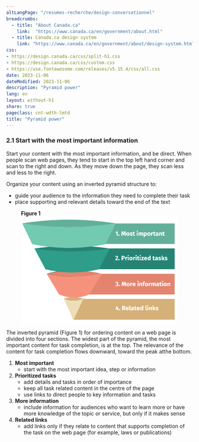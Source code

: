 ```yaml
---
altLangPage: "/resumes-recherche/design-conversationnel"
breadcrumbs:
  - title: "About Canada.ca"
    link:  "https://www.canada.ca/en/government/about.html"
  - title: Canada.ca design system
    link: "https://www.canada.ca/en/government/about/design-system.html"
css:
- https://design.canada.ca/css/split-h1.css
- https://design.canada.ca/css/custom.css
- https://use.fontawesome.com/releases/v5.15.4/css/all.css
date: 2023-11-06
dateModified: 2023-11-06
description: "Pyramid power"
lang: en
layout: without-h1
share: true
pageclass: cnt-wdth-lmtd
title: "Pyramid power"
---
```

<h3>2.1 Start with the most important information</h3>
<p>Start your content with the most important information, and be direct. When people scan web pages, they tend to start in the top left hand corner and scan to the right and down. As they move down the page, they scan less and less to the right.</p>
<p>Organize your content using an inverted pyramid structure to:</p>
<ul>
  <li>guide your audience to the information they need to complete their task </li>
  <li>place supporting and relevant details toward the end of the text </li>
</ul>
<figure class="mrgn-bttm-lg">
  <figcaption><strong>Figure 1</strong></figcaption>
  <img alt="Pyramid upside down showing how to start a web page with key information first." class="img-responsive" id="fig1" src="./images/pyramid-eng-01.png" /></figure>
<p>The inverted pyramid (Figure 1) for ordering content on a web page is divided into four sections.  The widest part of the pyramid, the most important content for task completion, is at the top.   The relevance of the content for task completion flows downward, toward the peak atthe bottom.</p>
<ol>
  <li><strong>Most important</strong>
    <ul>
      <li>start with the most important idea, step or information</li>
    </ul>
  </li>
  <li><strong>Prioritized tasks</strong>
    <ul>
      <li>add details and tasks in order of importance</li>
      <li>keep all task related content in the centre of the page</li>
      <li>use links to direct people to key information and tasks</li>
    </ul>
  </li>
  <li><strong>More information</strong>
    <ul>
      <li>include information for audiences who want to learn more or have more knowledge of the topic or service, but only if it makes sense</li>
    </ul>
  </li>
  <li><strong>Related links</strong>
    <ul>
      <li>add links only if they relate to content that supports completion of the task on the web page (for example, laws or publications)</li>
    </ul>
  </li>
</ol>

